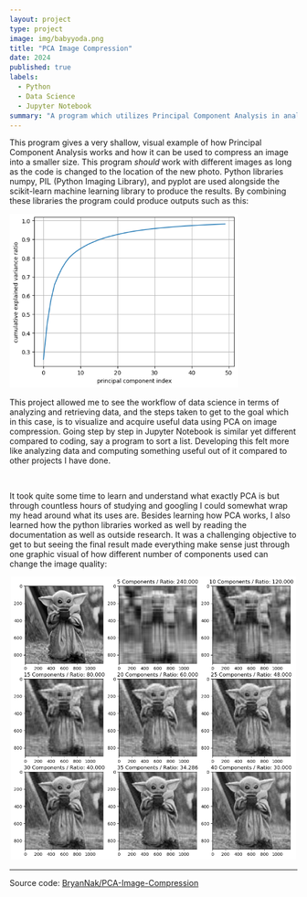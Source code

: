 ```yaml
---
layout: project
type: project
image: img/babyyoda.png
title: "PCA Image Compression"
date: 2024
published: true
labels:
  - Python
  - Data Science
  - Jupyter Notebook
summary: "A program which utilizes Principal Component Analysis in analyzing and converting an image into a compressed version of itself. This program was developed for my ICS 235 course."
---
```

This program gives a very shallow, visual example of how Principal Component Analysis works and how it can be used to compress an image into a smaller size. This program *should* work with different images as long as the code is changed to the location of the new photo. Python libraries numpy, PIL (Python Imaging Library), and pyplot are used alongside the scikit-learn machine learning library to produce the results. By combining these libraries the program could produce outputs such as this:

  <img class = "img-fluid" float = "left" width="400" src = "../img/explainedVariance.png">


This project allowed me to see the workflow of data science in terms of analyzing and retrieving data, and the steps taken to get to the goal which in this case, is to visualize and acquire useful data using PCA on image compression. Going step by step in Jupyter Notebook is similar yet different compared to coding, say a program to sort a list. Developing this felt more like analyzing data and computing something useful out of it compared to other projects I have done.

<br>

It took quite some time to learn and understand what exactly PCA is but through countless hours of studying and googling I could somewhat wrap my head around what its uses are. Besides learning how PCA works, I also learned how the python libraries worked as well by reading the documentation as well as outside research. It was a challenging objective to get to but seeing the final result made everything make sense just through one graphic visual of how different number of components used can change the image quality:

<p align = "center">
<img class = "img-fluid" width= "500" src = "../img/compressedgraphic.png">
</p>
    
<hr>

Source code: <a href="https://github.com/BryanNak/PCA-Image-Compression"><i class="large github icon "></i>BryanNak/PCA-Image-Compression</a>
